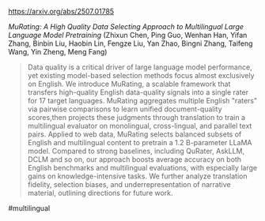 https://arxiv.org/abs/2507.01785

*MuRating: A High Quality Data Selecting Approach to Multilingual Large Language Model Pretraining* (Zhixun Chen, Ping Guo, Wenhan Han, Yifan Zhang, Binbin Liu, Haobin Lin, Fengze Liu, Yan Zhao, Bingni Zhang, Taifeng Wang, Yin Zheng, Meng Fang)

> Data quality is a critical driver of large language model performance, yet existing model-based selection methods focus almost exclusively on English. We introduce MuRating, a scalable framework that transfers high-quality English data-quality signals into a single rater for 17 target languages. MuRating aggregates multiple English "raters" via pairwise comparisons to learn unified document-quality scores,then projects these judgments through translation to train a multilingual evaluator on monolingual, cross-lingual, and parallel text pairs. Applied to web data, MuRating selects balanced subsets of English and multilingual content to pretrain a 1.2 B-parameter LLaMA model. Compared to strong baselines, including QuRater, AskLLM, DCLM and so on, our approach boosts average accuracy on both English benchmarks and multilingual evaluations, with especially large gains on knowledge-intensive tasks. We further analyze translation fidelity, selection biases, and underrepresentation of narrative material, outlining directions for future work.

#multilingual 